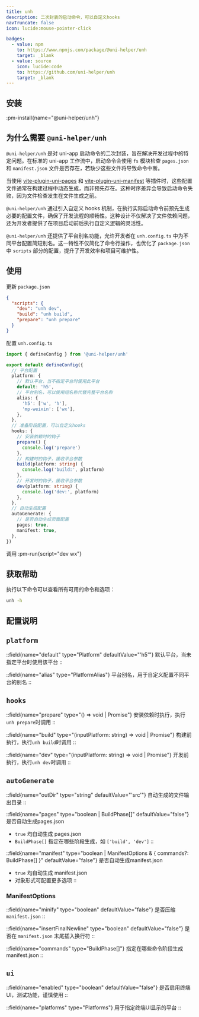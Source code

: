 ```yaml
---
title: unh
description: 二次封装的启动命令，可以自定义hooks
navTruncate: false
icon: lucide:mouse-pointer-click

badges:
  - value: npm
    to: https://www.npmjs.com/package/@uni-helper/unh
    target: _blank
  - value: source
    icon: lucide:code
    to: https://github.com/uni-helper/unh
    target: _blank
---
```


## 安装
:pm-install{name="@uni-helper/unh"}

## 为什么需要 `@uni-helper/unh`

`@uni-helper/unh` 是对 uni-app 启动命令的二次封装，旨在解决开发过程中的特定问题。在标准的 uni-app 工作流中，启动命令会使用 `fs` 模块检查 `pages.json` 和 `manifest.json` 文件是否存在，若缺少这些文件将导致命令中断。

当使用 [vite-plugin-uni-pages](/vite-plugin-uni-pages) 和 [vite-plugin-uni-manifest](/vite-plugin-uni-manifest) 等插件时，这些配置文件通常在构建过程中动态生成，而非预先存在。这种时序差异会导致启动命令失败，因为文件检查发生在文件生成之前。

`@uni-helper/unh` 通过引入自定义 hooks 机制，在执行实际启动命令前预先生成必要的配置文件，确保了开发流程的顺畅性。这种设计不仅解决了文件依赖问题，还为开发者提供了在项目启动前后执行自定义逻辑的灵活性。

`@uni-helper/unh` 还提供了平台别名功能，允许开发者在 `unh.config.ts` 中为不同平台配置简短别名。这一特性不仅简化了命令行操作，也优化了 `package.json` 中 `scripts` 部分的配置，提升了开发效率和项目可维护性。

## 使用

更新 `package.json`
```json [package.json]
{
  "scripts": {
    "dev": "unh dev",
    "build": "unh build",
    "prepare": "unh prepare"
  }
}
```

配置 `unh.config.ts`
```ts [unh.config.ts]
import { defineConfig } from '@uni-helper/unh'

export default defineConfig({
  // 平台配置
  platform: {
    // 默认平台，当不指定平台时使用此平台
    default: 'h5',
    // 平台别名，可以使用短名称代替完整平台名称
    alias: {
      'h5': ['w', 'h'],
      'mp-weixin': ['wx'],
    },
  },
  // 准备阶段配置，可以自定义hooks
  hooks: {
    // 安装依赖时的钩子
    prepare() {
      console.log('prepare')
    },
    // 构建时的钩子，接收平台参数
    build(platform: string) {
      console.log('build:', platform)
    },
    // 开发时的钩子，接收平台参数
    dev(platform: string) {
      console.log('dev:', platform)
    },
  },
  // 自动生成配置
  autoGenerate: {
    // 是否自动生成页面配置
    pages: true,
    manifest: true,
  },
})
```

调用
:pm-run{script="dev wx"}

## 获取帮助

执行以下命令可以查看所有可用的命令和选项：

```bash [terminal]
unh -h
```

## 配置说明

## `platform`
::field{name="default" type="Platform" defaultValue="'h5'"}
默认平台，当未指定平台时使用该平台
::

::field{name="alias" type="PlatformAlias"}
平台别名，用于自定义配置不同平台的别名
::

## `hooks`
::field{name="prepare" type="() => void | Promise<void>"}
安装依赖时执行，执行`unh prepare`时调用
::

::field{name="build" type="(inputPlatform: string) => void | Promise<void>"}
构建前执行，执行`unh build`时调用
::

::field{name="dev" type="(inputPlatform: string) => void | Promise<void>"}
开发前执行，执行`unh dev`时调用
::

## `autoGenerate`
::field{name="outDir" type="string" defaultValue="'src'"}
自动生成的文件输出目录
::

::field{name="pages" type="boolean | BuildPhase[]" defaultValue="false"}
是否自动生成pages.json
- `true` 均自动生成 pages.json
- `BuildPhase[]` 指定在哪些阶段生成，如 `['build', 'dev']`
::

::field{name="manifest" type="boolean | ManifestOptions & { commands?: BuildPhase[] }" defaultValue="false"}
是否自动生成manifest.json
- `true` 均自动生成 manifest.json
- 对象形式可配置更多选项
::

### ManifestOptions
::field{name="minify" type="boolean" defaultValue="false"}
是否压缩 `manifest.json`
::

::field{name="insertFinalNewline" type="boolean" defaultValue="false"}
是否在 `manifest.json` 末尾插入换行符
::

::field{name="commands" type="BuildPhase[]"}
指定在哪些命令阶段生成 manifest.json
::

## `ui`
::field{name="enabled" type="boolean" defaultValue="false"}
是否启用终端UI，测试功能，谨慎使用
::

::field{name="platforms" type="Platforms"}
用于指定终端UI显示的平台
::

